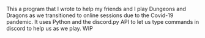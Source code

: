 This a program that I wrote to help my friends and I play Dungeons and Dragons as we transitioned to online sessions due to the Covid-19 pandemic. 
It uses Python and the discord.py API to let us type commands in discord to help us as we play. 
WIP
